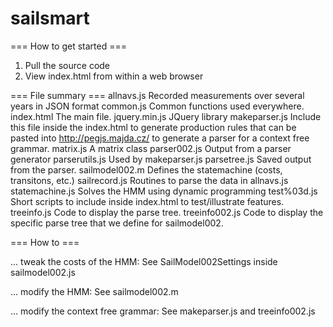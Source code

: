 sailsmart
=========

=== How to get started ===
1. Pull the source code
2. View index.html from within a web browser

=== File summary ===
allnavs.js       Recorded measurements over several years in JSON format
common.js        Common functions used everywhere.
index.html       The main file.
jquery.min.js    JQuery library
makeparser.js    Include this file inside the index.html to generate production rules
                 that can be pasted into http://pegjs.majda.cz/ to generate a parser
                 for a context free grammar.
matrix.js        A matrix class
parser002.js     Output from a parser generator
parserutils.js   Used by makeparser.js
parsetree.js     Saved output from the parser.
sailmodel002.m   Defines the statemachine (costs, transitons, etc.)
sailrecord.js    Routines to parse the data in allnavs.js
statemachine.js  Solves the HMM using dynamic programming
test%03d.js      Short scripts to include inside index.html to test/illustrate features.
treeinfo.js      Code to display the parse tree.
treeinfo002.js   Code to display the specific parse tree that we define for sailmodel002.

=== How to ===

... tweak the costs of the HMM:
See SailModel002Settings inside sailmodel002.js

... modify the HMM:
See sailmodel002.m

... modify the context free grammar:
See makeparser.js and treeinfo002.js
